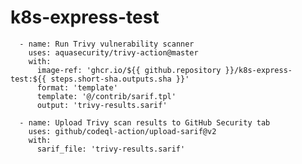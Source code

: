 # k8s-express-test

      - name: Run Trivy vulnerability scanner
        uses: aquasecurity/trivy-action@master
        with:
          image-ref: 'ghcr.io/${{ github.repository }}/k8s-express-test:${{ steps.short-sha.outputs.sha }}'
          format: 'template'
          template: '@/contrib/sarif.tpl'
          output: 'trivy-results.sarif'
  
      - name: Upload Trivy scan results to GitHub Security tab
        uses: github/codeql-action/upload-sarif@v2
        with:
          sarif_file: 'trivy-results.sarif'